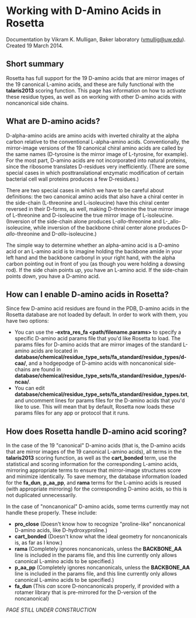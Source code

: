 # Working with D-Amino Acids in Rosetta
Documentation by Vikram K. Mulligan, Baker laboratory (vmullig@uw.edu).  Created 19 March 2014.

## Short summary
Rosetta has full support for the 19 D-amino acids that are mirror images of the 19 canonical L-amino acids, and these are fully functional with the **talaris2013** scoring function.  This page has information on how to activate these residue types, as well as on working with other D-amino acids with noncanonical side chains.

## What are D-amino acids?
D-alpha-amino acids are amino acids with inverted chirality at the alpha carbon relative to the conventional L-alpha-amino acids.  Conventionally, the mirror-image versions of the 19 canonical chiral amino acids are called by the same names (D-tyrosine is the mirror image of L-tyrosine, for example).  For the most part, D-amino acids are not incorporated into natural proteins, since the ribosome translates D-residues very inefficiently.  (There are some special cases in which posttranslational enzymatic modification of certain bacterial cell wall proteins produces a few D-residues.)

There are two special cases in which we have to be careful about definitions: the two canonical amino acids that also have a chiral center in the side-chain (L-threonine and L-isoleucine) have this chiral center reversed in their D-forms, as well, making D-threonine the true mirror image of L-threonine and D-isoleucine the true mirror image of L-isoleucine.  (Inversion of the side-chain alone produces L-_allo_-threonine and L-_allo-isoleucine, while inversion of the backbone chiral center alone produces D-_allo_-threonine and D-_allo_-isoleucine.)

The simple way to determine whether an alpha-amino acid is a D-amino acid or an L-amino acid is to imagine holding the backbone amide in your left hand and the backbone carbonyl in your right hand, with the alpha carbon pointing out in front of you (as though you were holding a dowsing rod).  If the side chain points _up_, you have an L-amino acid.  If the side-chain points _down_, you have a D-amino acid.

## How can I enable D-amino acids in Rosetta?
Since few D-amino acid residues are found in the PDB, D-amino acids in the Rosetta database are not loaded by default.  In order to work with them, you have two options:
* You can use the **-extra_res_fa <path/filename.params>** to specify a specific D-amino acid params file that you'd like Rosetta to load.  The params files for D-amino acids that are mirror images of the standard L-amino acids are located in **database/chemical/residue_type_sets/fa_standard/residue_types/d-caa/**, and a hodgepodge of D-amino acids with noncanonical side-chains are found in **database/chemical/residue_type_sets/fa_standard/residue_types/d-ncaa/**.
* You can edit **database/chemical/residue_type_sets/fa_standard/residue_types.txt**, and uncomment lines for params files for the D-amino acids that you'd like to use.  This will mean that by default, Rosetta now loads these params files for any app or protocol that it runs.

## How does Rosetta handle D-amino acid scoring?
In the case of the 19 "canonical" D-amino acids (that is, the D-amino acids that are mirror images of the 19 canonical L-amino acids), all terms in the **talaris2013** scoring function, as well as the **cart_bonded** term, use the statistical and scoring information for the corresponding L-amino acids, mirroring appropriate terms to ensure that mirror-image structures score and minimize identically.  To save memory, the database information loaded for the **fa_dun**, **p_aa_pp**, and **rama** terms for the L-amino acids is reused (with appropriate mirroring) for the corresponding D-amino acids, so this is not duplicated unnecessarily.

In the case of "noncanonical" D-amino acids, some terms currently may not handle these properly.  These include:
* **pro_close** (Doesn't know how to recognize "proline-like" noncanonical D-amino acids, like D-hydroxyproline.)
* **cart_bonded** (Doesn't know what the ideal geometry for noncanonicals is, as far as I know.)
* **rama** (Completely ignores noncanonicals, unless the **BACKBONE_AA** line is included in the params file, and this line currently only allows canonical L-amino acids to be specified.)
* **p_aa_pp** (Completely ignores noncanonicals, unless the **BACKBONE_AA** line is included in the params file, and this line currently only allows canonical L-amino acids to be specified.)
* **fa_dun** (This _can_ score D-noncanonicals properly, if provided with a rotamer library that is pre-mirrored for the D-version of the noncanonical)

_PAGE STILL UNDER CONSTRUCTION_
